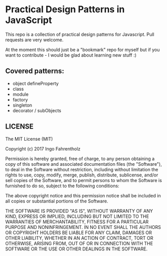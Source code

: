 # Practical Design Patterns in JavaScript

This repo is a collection of practical design patterns for Javascript. Pull requests are very welcome.

At the moment this should just be a "bookmark" repo for myself but if you want to contribute - I would be glad about learning new stuff :)


## Covered patterns:
- object defineProperty
- class
- module
- factory
- singleton
- decorator / subObjects


## LICENSE
The MIT License (MIT)

Copyright (c) 2017 Ingo Fahrentholz

Permission is hereby granted, free of charge, to any person obtaining a copy of this software and associated documentation files (the "Software"), to deal in the Software without restriction, including without limitation the rights to use, copy, modify, merge, publish, distribute, sublicense, and/or sell copies of the Software, and to permit persons to whom the Software is furnished to do so, subject to the following conditions:

The above copyright notice and this permission notice shall be included in all copies or substantial portions of the Software.

THE SOFTWARE IS PROVIDED "AS IS", WITHOUT WARRANTY OF ANY KIND, EXPRESS OR IMPLIED, INCLUDING BUT NOT LIMITED TO THE WARRANTIES OF MERCHANTABILITY, FITNESS FOR A PARTICULAR PURPOSE AND NONINFRINGEMENT. IN NO EVENT SHALL THE AUTHORS OR COPYRIGHT HOLDERS BE LIABLE FOR ANY CLAIM, DAMAGES OR OTHER LIABILITY, WHETHER IN AN ACTION OF CONTRACT, TORT OR OTHERWISE, ARISING FROM, OUT OF OR IN CONNECTION WITH THE SOFTWARE OR THE USE OR OTHER DEALINGS IN THE SOFTWARE.